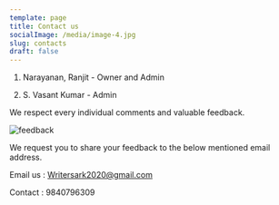 ```yaml
---
template: page
title: Contact us
socialImage: /media/image-4.jpg
slug: contacts
draft: false
---
```

1. Narayanan, Ranjit - Owner and Admin

2. S. Vasant Kumar - Admin

We respect every individual comments and valuable feedback. 

![feedback](/media/how-to-give-feedback-header.png "feedback")

We request you to share your feedback to the below mentioned email address.

Email us : Writersark2020@gmail.com

Contact : 9840796309